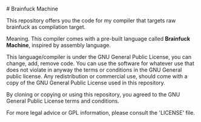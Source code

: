# Brainfuck Machine 

This repository offers you the code for my compiler that targets raw brainfuck as compilation target.

Meaning. This compiler comes with a pre-built language called **Brainfuck Machine**, inspired by assembly language.

This language/compiler is under the GNU General Public License, you can change, add, remove code. You can use the software for whatever use that does not violate in anyway the terms or conditions in the GNU General public license. Any redistribution or commercial use, should come with a copy of the GNU General Public License used in this repository.

By cloning or copying or using this repository, you agreed to the GNU General Public License terms and conditions.

For more legal advice or GPL information, please consult the 'LICENSE' file.